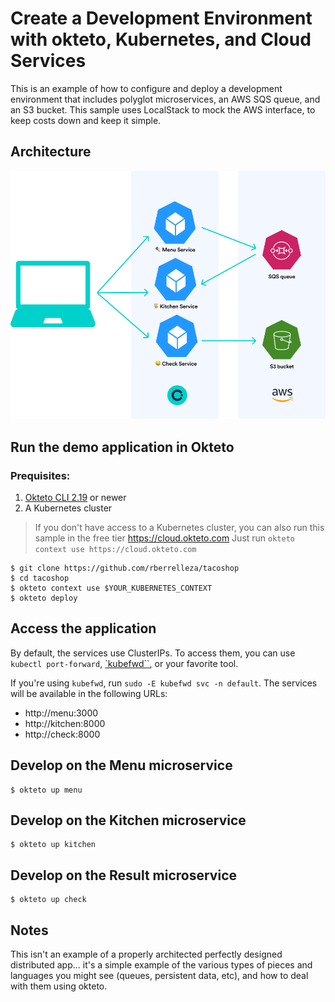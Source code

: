 # Create a Development Environment with okteto, Kubernetes, and Cloud Services

This is an example of how to configure and deploy a development environment that includes polyglot microservices, an AWS SQS queue, and an S3 bucket. This sample uses LocalStack to mock the AWS interface, to keep costs down and keep it simple.

## Architecture

![Architecture diagram](https://raw.githubusercontent.com/rberrelleza/tacoshop/main/docs/architecture.png)

## Run the demo application in Okteto

### Prequisites:
1. [Okteto CLI 2.19](https://github.com/okteto/okteto) or newer
1. A Kubernetes cluster 

> If you don't have access to a Kubernetes cluster, you can also run this sample in the free tier https://cloud.okteto.com
> Just run `okteto context use https://cloud.okteto.com`

```
$ git clone https://github.com/rberrelleza/tacoshop
$ cd tacoshop
$ okteto context use $YOUR_KUBERNETES_CONTEXT
$ okteto deploy
```
## Access the application

By default, the services use ClusterIPs. To access them, you can use `kubectl port-forward`, [`kubefwd``](https://kubefwd.com/), or your favorite tool.

If you're using `kubefwd`,  run `sudo -E kubefwd svc -n default`. The services will be available in the following URLs:
- http://menu:3000
- http://kitchen:8000
- http://check:8000



## Develop on the Menu microservice 

```
$ okteto up menu
```

## Develop on the Kitchen microservice

```
$ okteto up kitchen
```

## Develop on the Result microservice

```
$ okteto up check
```

## Notes

This isn't an example of a properly architected perfectly designed distributed app... it's a simple
example of the various types of pieces and languages you might see (queues, persistent data, etc), and how to deal with them using okteto.
